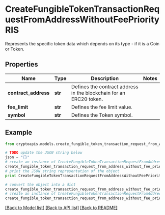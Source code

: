 # CreateFungibleTokenTransactionRequestFromAddressWithoutFeePriorityRIS

Represents the specific token data which depends on its type - if it is a Coin or Token.

## Properties
Name | Type | Description | Notes
------------ | ------------- | ------------- | -------------
**contract_address** | **str** | Defines the contract address in the blockchain for an ERC20 token. | 
**fee_limit** | **str** | Defines the fee limit value. | 
**symbol** | **str** | Defines the Token symbol. | 

## Example

```python
from cryptoapis.models.create_fungible_token_transaction_request_from_address_without_fee_priority_ris import CreateFungibleTokenTransactionRequestFromAddressWithoutFeePriorityRIS

# TODO update the JSON string below
json = "{}"
# create an instance of CreateFungibleTokenTransactionRequestFromAddressWithoutFeePriorityRIS from a JSON string
create_fungible_token_transaction_request_from_address_without_fee_priority_ris_instance = CreateFungibleTokenTransactionRequestFromAddressWithoutFeePriorityRIS.from_json(json)
# print the JSON string representation of the object
print CreateFungibleTokenTransactionRequestFromAddressWithoutFeePriorityRIS.to_json()

# convert the object into a dict
create_fungible_token_transaction_request_from_address_without_fee_priority_ris_dict = create_fungible_token_transaction_request_from_address_without_fee_priority_ris_instance.to_dict()
# create an instance of CreateFungibleTokenTransactionRequestFromAddressWithoutFeePriorityRIS from a dict
create_fungible_token_transaction_request_from_address_without_fee_priority_ris_form_dict = create_fungible_token_transaction_request_from_address_without_fee_priority_ris.from_dict(create_fungible_token_transaction_request_from_address_without_fee_priority_ris_dict)
```
[[Back to Model list]](../README.md#documentation-for-models) [[Back to API list]](../README.md#documentation-for-api-endpoints) [[Back to README]](../README.md)


